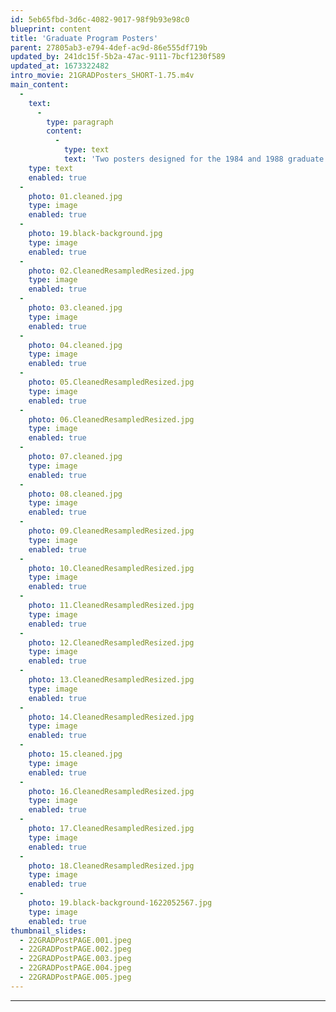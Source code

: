 ```yaml
---
id: 5eb65fbd-3d6c-4082-9017-98f9b93e98c0
blueprint: content
title: 'Graduate Program Posters'
parent: 27805ab3-e794-4def-ac9d-86e555df719b
updated_by: 241dc15f-5b2a-47ac-9111-7bcf1230f589
updated_at: 1673322482
intro_movie: 21GRADPosters_SHORT-1.75.m4v
main_content:
  -
    text:
      -
        type: paragraph
        content:
          -
            type: text
            text: 'Two posters designed for the 1984 and 1988 graduate programs at RISD.'
    type: text
    enabled: true
  -
    photo: 01.cleaned.jpg
    type: image
    enabled: true
  -
    photo: 19.black-background.jpg
    type: image
    enabled: true
  -
    photo: 02.CleanedResampledResized.jpg
    type: image
    enabled: true
  -
    photo: 03.cleaned.jpg
    type: image
    enabled: true
  -
    photo: 04.cleaned.jpg
    type: image
    enabled: true
  -
    photo: 05.CleanedResampledResized.jpg
    type: image
    enabled: true
  -
    photo: 06.CleanedResampledResized.jpg
    type: image
    enabled: true
  -
    photo: 07.cleaned.jpg
    type: image
    enabled: true
  -
    photo: 08.cleaned.jpg
    type: image
    enabled: true
  -
    photo: 09.CleanedResampledResized.jpg
    type: image
    enabled: true
  -
    photo: 10.CleanedResampledResized.jpg
    type: image
    enabled: true
  -
    photo: 11.CleanedResampledResized.jpg
    type: image
    enabled: true
  -
    photo: 12.CleanedResampledResized.jpg
    type: image
    enabled: true
  -
    photo: 13.CleanedResampledResized.jpg
    type: image
    enabled: true
  -
    photo: 14.CleanedResampledResized.jpg
    type: image
    enabled: true
  -
    photo: 15.cleaned.jpg
    type: image
    enabled: true
  -
    photo: 16.CleanedResampledResized.jpg
    type: image
    enabled: true
  -
    photo: 17.CleanedResampledResized.jpg
    type: image
    enabled: true
  -
    photo: 18.CleanedResampledResized.jpg
    type: image
    enabled: true
  -
    photo: 19.black-background-1622052567.jpg
    type: image
    enabled: true
thumbnail_slides:
  - 22GRADPostPAGE.001.jpeg
  - 22GRADPostPAGE.002.jpeg
  - 22GRADPostPAGE.003.jpeg
  - 22GRADPostPAGE.004.jpeg
  - 22GRADPostPAGE.005.jpeg
---
```


---
